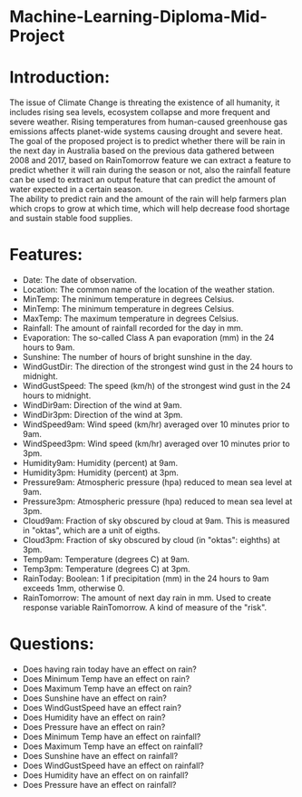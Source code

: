 # Machine-Learning-Diploma-Mid-Project
# Introduction:
The issue of Climate Change is threating the existence of all humanity, it includes rising sea levels, ecosystem collapse and more frequent and severe weather. Rising temperatures from human-caused greenhouse gas emissions affects planet-wide systems causing drought and severe heat.<br>
The goal of the proposed project is to predict whether there will be rain in the next day in Australia based on the previous data gathered between 2008 and 2017, based on RainTomorrow feature we can extract a feature to predict whether it will rain during the season or not, also the rainfall feature can be used to extract an output feature that can predict the amount of water expected in a certain season.<br>
The ability to predict rain and the amount of the rain will help farmers plan which crops to grow at which time, which will help decrease food shortage and sustain stable food supplies.
# Features:
<ul>
<li>Date: The date of observation.</li>
<li>Location: The common name of the location of the weather station.</li>
<li>MinTemp: The minimum temperature in degrees Celsius.</li>
<li>MinTemp: The minimum temperature in degrees Celsius.</li>
<li>MaxTemp: The maximum temperature in degrees Celsius.</li>
<li>Rainfall: The amount of rainfall recorded for the day in mm.</li>
<li>Evaporation: The so-called Class A pan evaporation (mm) in the 24 hours to 9am.</li>
<li>Sunshine: The number of hours of bright sunshine in the day.</li>
<li>WindGustDir: The direction of the strongest wind gust in the 24 hours to midnight.</li>
<li>WindGustSpeed: The speed (km/h) of the strongest wind gust in the 24 hours to midnight.</li>
<li>WindDir9am: Direction of the wind at 9am.</li>
<li>WindDir3pm: Direction of the wind at 3pm.</li>
<li>WindSpeed9am: Wind speed (km/hr) averaged over 10 minutes prior to 9am.</li>
<li>WindSpeed3pm: Wind speed (km/hr) averaged over 10 minutes prior to 3pm.</li>
<li>Humidity9am: Humidity (percent) at 9am.</li>
<li>Humidity3pm: Humidity (percent) at 3pm.</li>
<li>Pressure9am: Atmospheric pressure (hpa) reduced to mean sea level at 9am.</li>
<li>Pressure3pm: Atmospheric pressure (hpa) reduced to mean sea level at 3pm.</li>
<li>Cloud9am: Fraction of sky obscured by cloud at 9am. This is measured in "oktas", which are a unit of eigths.</li>
<li>Cloud3pm: Fraction of sky obscured by cloud (in "oktas": eighths) at 3pm.</li>
<li>Temp9am: Temperature (degrees C) at 9am.</li>
<li>Temp3pm: Temperature (degrees C) at 3pm.</li>
<li>RainToday: Boolean: 1 if precipitation (mm) in the 24 hours to 9am exceeds 1mm, otherwise 0.</li>
<li>RainTomorrow: The amount of next day rain in mm. Used to create response variable RainTomorrow. A kind of measure of the "risk".</li>
</ul>
<h1>Questions:</h1>
<ul>
<li>Does having rain today have an effect on rain?</li>
<li>Does Minimum Temp have an effect on rain?</li>
<li>Does Maximum Temp have an effect on rain?</li>
<li>Does Sunshine have an effect on rain?</li>
<li>Does WindGustSpeed have an effect rain?</li>
<li>Does Humidity have an effect on rain?</li>
<li>Does Pressure have an effect on rain?</li>
<li>Does Minimum Temp have an effect on rainfall?</li>
<li>Does Maximum Temp have an effect on rainfall?</li>
<li>Does Sunshine have an effect on rainfall?</li>
<li>Does WindGustSpeed have an effect on rainfall?</li>
<li>Does Humidity have an effect on on rainfall?</li>
<li>Does Pressure have an effect on rainfall?</li>
</ul>
